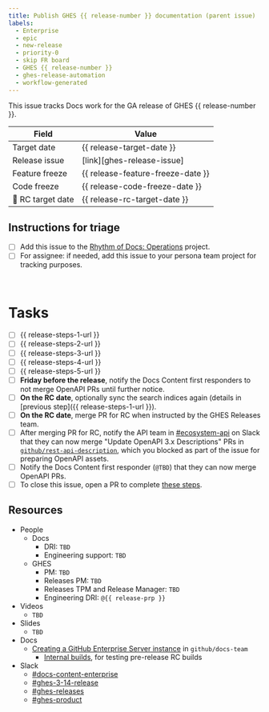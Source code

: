 ```yaml
---
title: Publish GHES {{ release-number }} documentation (parent issue)
labels:
  - Enterprise
  - epic
  - new-release
  - priority-0
  - skip FR board
  - GHES {{ release-number }}
  - ghes-release-automation
  - workflow-generated
---
```


This issue tracks Docs work for the GA release of GHES {{ release-number }}.

<!-- issue-fields start -->

| Field | Value |
| ----- | ----- |
| Target date | {{ release-target-date }} |
| Release issue | [link][ghes-release-issue] |
| Feature freeze | {{ release-feature-freeze-date }} |
| Code freeze | {{ release-code-freeze-date }} |
| 🚢 RC target date | {{ release-rc-target-date }} |

<!-- issue-fields end -->

## Instructions for triage

- [ ] Add this issue to the [Rhythm of Docs: Operations](https://github.com/orgs/github/projects/20190) project.
- [ ] For assignee: if needed, add this issue to your persona team project for tracking purposes.

<br/>

# Tasks
- [ ] {{ release-steps-1-url }}
- [ ] {{ release-steps-2-url }}
- [ ] {{ release-steps-3-url }}
- [ ] {{ release-steps-4-url }}
- [ ] {{ release-steps-5-url }}
- [ ] **Friday before the release**, notify the Docs Content first responders to not merge OpenAPI PRs until further notice.
- [ ] **On the RC date**, optionally sync the search indices again (details in [previous step]({{ release-steps-1-url }}).
- [ ] **On the RC date**, merge PR for RC when instructed by the GHES Releases team.
- [ ] After merging PR for RC, notify the API team in [#ecosystem-api](https://github.slack.com/archives/C1042T6MS) on Slack that they can now merge "Update OpenAPI 3.x Descriptions" PRs in [`github/rest-api-description`](https://github.com/github/rest-api-description/pulls), which you blocked as part of the issue for preparing OpenAPI assets.
- [ ] Notify the Docs Content first responder (`@TBD`) that they can now merge OpenAPI PRs.
- [ ] To close this issue, open a PR to complete [these steps](https://github.com/github/docs-content/issues/12972#issuecomment-1947981671).

## Resources

- People
  - Docs
    - DRI: `TBD`
    - Engineering support: `TBD`
  - GHES
    - PM: `TBD`
    - Releases PM: `TBD`
    - Releases TPM and Release Manager: `TBD`
    - Engineering DRI: `@{{ release-prp }}`
- Videos
  - `TBD`
- Slides
  - `TBD`
- Docs
  - [Creating a GitHub Enterprise Server instance](https://github.com/github/docs-team/blob/main/contributing-to-docs/creating-a-github-enterprise-server-instance.md) in `github/docs-team`
    - [Internal builds](https://github.com/github/docs-team/blob/main/contributing-to-docs/creating-a-github-enterprise-server-instance.md#internal-builds), for testing pre-release RC builds
- Slack
  - [#docs-content-enterprise](https://github.slack.com/archives/C02FQKNEN69)
  - [#ghes-3-14-release](`TBD`)
  - [#ghes-releases](https://github-grid.enterprise.slack.com/archives/C0FN5LSLR)
  - [#ghes-product](https://github.slack.com/archives/C02FE7F994N)

<!--
This section contains the Markdown reference-style links used to populate links in the content above. Uncomment the reference links below and add the URL to the GHES release issue in `github/releases` in between the <> brackets.

For example, the reference link should look like:
[ghes-release-issue]: <https://github.com/github/releases/issues/123>
-->

<!--
[ghes-release-issue]: <>
-->
